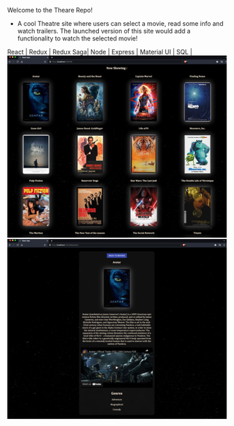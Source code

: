 Welcome to the Theare Repo!
- A cool Theatre site where users can select a movie, read some info and watch trailers. The launched version of this site would add a functionality to watch the selected movie! 

React | Redux | Redux Saga| Node | Express | Material UI | SQL |
![sample](public/images/SS2.png)
![sample](public/images/SS1.png)
